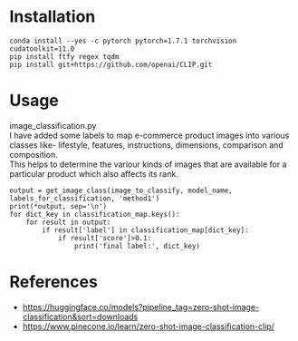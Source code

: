# Installation
```
conda install --yes -c pytorch pytorch=1.7.1 torchvision cudatoolkit=11.0
pip install ftfy regex tqdm
pip install git+https://github.com/openai/CLIP.git
```

# Usage
image_classification.py <br>
I have added some labels to map e-commerce product images into various classes like- lifestyle, features, instructions, dimensions, comparison and composition.<br>
This helps to determine the variour kinds of images that are available for a particular product which also affects its rank.
```
output = get_image_class(image_to_classify, model_name, labels_for_classification, 'method1')
print(*output, sep='\n')
for dict_key in classification_map.keys():
    for result in output:
        if result['label'] in classification_map[dict_key]:
            if result['score']>0.1:
                print('final label:', dict_key)
```

# References
* https://huggingface.co/models?pipeline_tag=zero-shot-image-classification&sort=downloads
* https://www.pinecone.io/learn/zero-shot-image-classification-clip/

